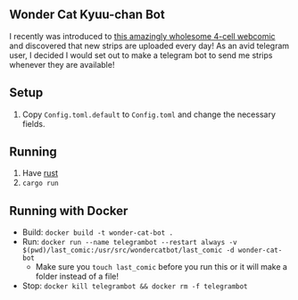 ## Wonder Cat Kyuu-chan Bot

I recently was introduced to [this amazingly wholesome 4-cell webcomic](helveticascans.com/r/read/wonder-cat-kyuu-chan/) and discovered that new strips are uploaded every day! As an avid telegram user, I decided I would set out to make a telegram bot to send me strips whenever they are available!

## Setup

1. Copy `Config.toml.default` to `Config.toml` and change the necessary fields.

## Running

1. Have [rust](https://www.rust-lang.org)
2. `cargo run`

## Running with Docker

* Build: `docker build -t wonder-cat-bot .`
* Run: `docker run --name telegrambot --restart always -v $(pwd)/last_comic:/usr/src/wondercatbot/last_comic -d wonder-cat-bot`
    * Make sure you `touch last_comic` before you run this or it will make a folder instead of a file!
* Stop: `docker kill telegrambot && docker rm -f telegrambot`

